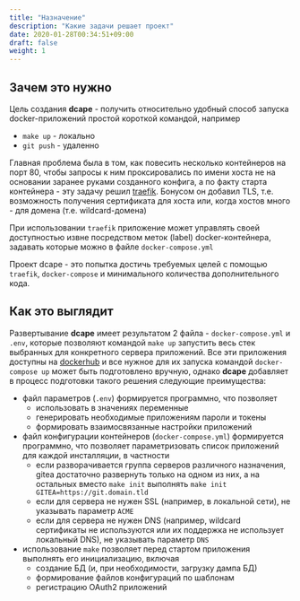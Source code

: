 ```yaml
---
title: "Назначение"
description: "Какие задачи решает проект"
date: 2020-01-28T00:34:51+09:00
draft: false
weight: 1
---
```


## Зачем это нужно

Цель создания **dcape** - получить относительно удобный способ запуска docker-приложений простой короткой командой, например

* `make up` - локально
* `git push` - удаленно

Главная проблема была в том, как повесить несколько контейнеров на порт 80, чтобы запросы к ним проксировались по имени хоста не на основании заранее руками созданного конфига, а по факту старта контейнера - эту задачу решил [traefik](https://traefik.io/).
Бонусом он добавил TLS, т.е. возможность получения сертификата для хоста или, когда хостов много - для домена (т.е. wildcard-домена)

При использовании `traefik` приложение может управлять своей доступностью извне посредством меток (label) docker-контейнера, задавать которые можно в файле `docker-compose.yml`

Проект dcape - это попытка достичь требуемых целей с помощью `traefik`, `docker-compose` и минимального количества дополнительного кода.

## Как это выглядит

Развертывание **dcape** имеет результатом 2 файла - `docker-compose.yml` и `.env`, которые позволяют командой `make up` запустить весь стек выбранных для конкретного сервера приложений. Все эти приложения доступны на [dockerhub](https://hub.docker.com/) и все нужное для их запуска командой `docker-compose up` может быть подготовлено вручную, однако **dcape** добавляет в процесс подготовки такого решения следующие преимущества:

* файл параметров (`.env`) формируется программно, что позволяет
  * использовать в значениях переменные
  * генерировать необходимые приложениям пароли и токены
  * формировать взаимосвязанные настройки приложений
* файл конфигурации контейнеров (`docker-compose.yml`) формируется программно, что позволяет параметризовать список приложений для каждой инсталляции, в частности
  * если разворачивается группа серверов различного назначения, gitea достаточно развернуть только на одном из них, а на остальных вместо `make init` выполнять `make init GITEA=https://git.domain.tld`
  * если для сервера не нужен SSL (например, в локальной сети), не указывать параметр `ACME`
  * если для сервера не нужен DNS (например, wildcard сертификаты не используются или их поддержка не использует локальный DNS), не указывать параметр `DNS`
* использование `make` позволяет перед стартом приложения выполнять его инициализацию, включая
  * создание БД (и, при необходимости, загрузку дампа БД)
  * формирование файлов конфигураций по шаблонам
  * регистрацию OAuth2 приложений
